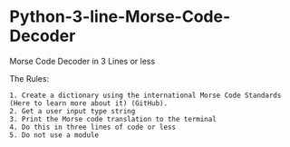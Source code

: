 # Python-3-line-Morse-Code-Decoder
Morse Code Decoder in 3 Lines or less

The Rules:
	
	1. Create a dictionary using the international Morse Code Standards (Here to learn more about it) (GitHub).
	2. Get a user input type string
	3. Print the Morse code translation to the terminal
	4. Do this in three lines of code or less
	5. Do not use a module
